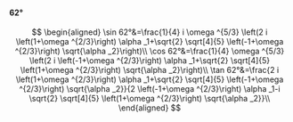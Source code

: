 #### 62°

$$
\begin{aligned}
\sin 62°&=\frac{1}{4} i \omega ^{5/3} \left(2 i \left(1+\omega ^{2/3}\right) \alpha _1+\sqrt{2} \sqrt[4]{5} \left(-1+\omega ^{2/3}\right) \sqrt{\alpha _2}\right)\\
\cos 62°&=\frac{1}{4} \omega ^{5/3} \left(2 i \left(-1+\omega ^{2/3}\right) \alpha _1+\sqrt{2} \sqrt[4]{5} \left(1+\omega ^{2/3}\right) \sqrt{\alpha _2}\right)\\
\tan 62°&=\frac{2 i \left(1+\omega ^{2/3}\right) \alpha _1+\sqrt{2} \sqrt[4]{5} \left(-1+\omega ^{2/3}\right) \sqrt{\alpha _2}}{2 \left(-1+\omega ^{2/3}\right)
\alpha _1-i \sqrt{2} \sqrt[4]{5} \left(1+\omega ^{2/3}\right) \sqrt{\alpha _2}}\\
\end{aligned}
$$

